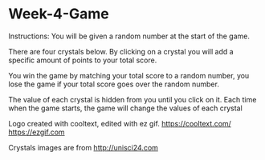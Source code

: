 # Week-4-Game

Instructions:
You will be given a random number at the start of the game.

There are four crystals below. By clicking on a crystal you will add a specific amount of points to your total score.

You win the game by matching your total score to a random number, you lose the game if your total score goes over the random number.

The value of each crystal is hidden from you until you click on it. Each time when the game starts, the game will change the values of each crystal

Logo created with cooltext, edited with ez gif.
https://cooltext.com/
https://ezgif.com

Crystals images are from 
http://unisci24.com